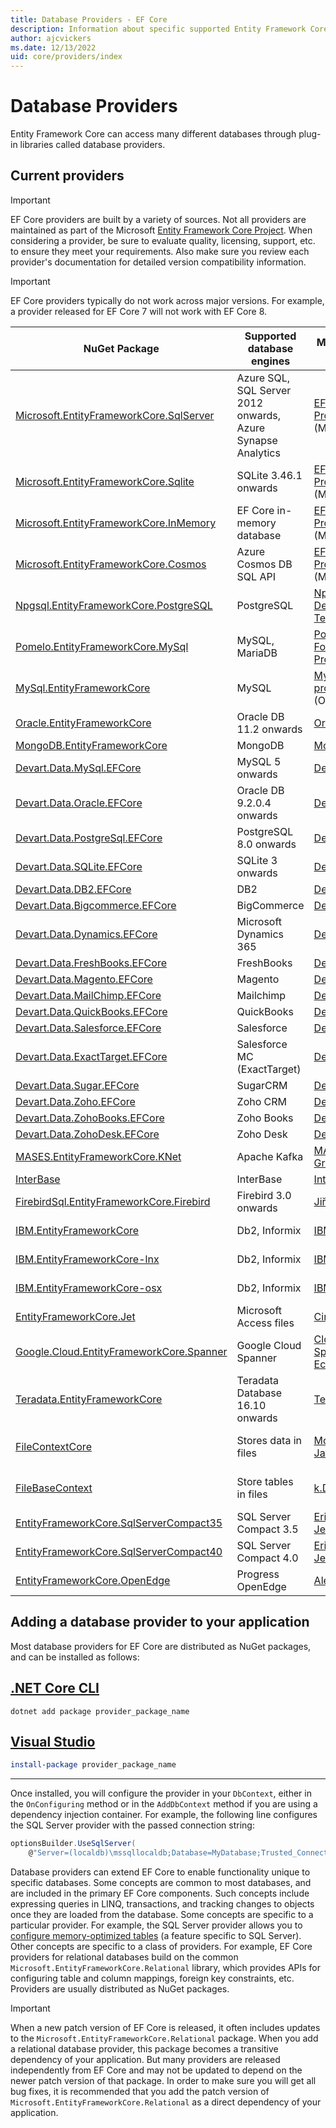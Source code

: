 ```yaml
---
title: Database Providers - EF Core
description: Information about specific supported Entity Framework Core providers and about providers in general
author: ajcvickers
ms.date: 12/13/2022
uid: core/providers/index
---
```


# Database Providers

Entity Framework Core can access many different databases through plug-in libraries called database providers.

## Current providers

> [!IMPORTANT]
> EF Core providers are built by a variety of sources. Not all providers are maintained as part of the Microsoft [Entity Framework Core Project](https://github.com/dotnet/efcore). When considering a provider, be sure to evaluate quality, licensing, support, etc. to ensure they meet your requirements. Also make sure you review each provider's documentation for detailed version compatibility information.

> [!IMPORTANT]
> EF Core providers typically do not work across major versions. For example, a provider released for EF Core 7 will not work with EF Core 8.

| NuGet Package                                                                                                        | Supported database engines                                  | Maintainer / Vendor                                                                             | Notes / Requirements                                                            | For EF Core | Useful links                                                                                                                                                                  |
|----------------------------------------------------------------------------------------------------------------------|-------------------------------------------------------------|-------------------------------------------------------------------------------------------------|---------------------------------------------------------------------------------|-------------|-------------------------------------------------------------------------------------------------------------------------------------------------------------------------------|
| [Microsoft.EntityFrameworkCore.SqlServer](https://www.nuget.org/packages/Microsoft.EntityFrameworkCore.SqlServer)    | Azure SQL, SQL Server 2012 onwards, Azure Synapse Analytics | [EF Core Project](https://github.com/dotnet/efcore/) (Microsoft)                                |                                                                                 | 6, 7, 8           | [docs](xref:core/providers/sql-server/index)                                                                                                                            |
| [Microsoft.EntityFrameworkCore.Sqlite](https://www.nuget.org/packages/Microsoft.EntityFrameworkCore.Sqlite)          | SQLite 3.46.1 onwards                                       | [EF Core Project](https://github.com/dotnet/efcore/) (Microsoft)                                |                                                                                 | 6, 7, 8           | [docs](xref:core/providers/sqlite/index)                                                                                                                                |
| [Microsoft.EntityFrameworkCore.InMemory](https://www.nuget.org/packages/Microsoft.EntityFrameworkCore.InMemory)      | EF Core in-memory database                                  | [EF Core Project](https://github.com/dotnet/efcore/) (Microsoft)                                | [Limitations](xref:core/testing/testing-without-the-database#inmemory-provider) | 6, 7, 8           | [docs](xref:core/providers/in-memory/index)                                                                                                                             |
| [Microsoft.EntityFrameworkCore.Cosmos](https://www.nuget.org/packages/Microsoft.EntityFrameworkCore.Cosmos)          | Azure Cosmos DB SQL API                                     | [EF Core Project](https://github.com/dotnet/efcore/) (Microsoft)                                |                                                                                 | 6, 7, 8           | [docs](xref:core/providers/cosmos/index)                                                                                                                                |
| [Npgsql.EntityFrameworkCore.PostgreSQL](https://www.nuget.org/packages/Npgsql.EntityFrameworkCore.PostgreSQL)        | PostgreSQL                                                  | [Npgsql Development Team](https://github.com/npgsql)                                            |                                                                                 | 6, 7, 8           | [docs](https://www.npgsql.org/efcore/index.html)                                                                                                                        |
| [Pomelo.EntityFrameworkCore.MySql](https://www.nuget.org/packages/Pomelo.EntityFrameworkCore.MySql)                  | MySQL, MariaDB                                              | [Pomelo Foundation Project](https://github.com/PomeloFoundation)                                |                                                                                 | 6, 7, 8           | [readme](https://github.com/PomeloFoundation/Pomelo.EntityFrameworkCore.MySql/blob/master/README.md)                                                                    |
| [MySql.EntityFrameworkCore](https://www.nuget.org/packages/MySql.EntityFrameworkCore)                                | MySQL                                                       | [MySQL project](https://dev.mysql.com) (Oracle)                                                 |                                                                                 | 6, 7              | [docs](https://dev.mysql.com/doc/connector-net/en/connector-net-entityframework-core.html)                                                                              |
| [Oracle.EntityFrameworkCore](https://www.nuget.org/packages/Oracle.EntityFrameworkCore/)                             | Oracle DB 11.2 onwards                                      | [Oracle](https://www.oracle.com/technetwork/topics/dotnet/)                                     |                                                                                 | 6, 7              | [website](https://www.oracle.com/technetwork/topics/dotnet/)                                                                                                            |
| [MongoDB.EntityFrameworkCore](https://www.nuget.org/packages/MongoDB.EntityFrameworkCore/)                           | MongoDB                                                     | [MongoDB](https://www.mongodb.com/)                                                             |                                                                                 | 8                 | [docs](https://www.mongodb.com/docs/entity-framework/current/)                                                                                                          |
| [Devart.Data.MySql.EFCore](https://www.nuget.org/packages/Devart.Data.MySql.EFCore/)                                 | MySQL 5 onwards                                             | [DevArt](https://www.devart.com/dotconnect/mysql/)                                              | Paid                                                                            | 6, 7, 8, 9           | [docs](https://docs.devart.com/dotconnect/mysql/GettingStarted.html)                                                                                                    |
| [Devart.Data.Oracle.EFCore](https://www.nuget.org/packages/Devart.Data.Oracle.EFCore/)                               | Oracle DB 9.2.0.4 onwards                                   | [DevArt](https://www.devart.com/dotconnect/oracle/)                                             | Paid                                                                            | 6, 7, 8, 9           | [docs](https://docs.devart.com/dotconnect/oracle/GettingStarted.html)                                                                                                   |
| [Devart.Data.PostgreSql.EFCore](https://www.nuget.org/packages/Devart.Data.PostgreSql.EFCore/)                       | PostgreSQL 8.0 onwards                                      | [DevArt](https://www.devart.com/dotconnect/postgresql/)                                         | Paid                                                                            | 6, 7, 8, 9           | [docs](https://docs.devart.com/dotconnect/postgresql/GettingStarted.html)                                                                                               |
| [Devart.Data.SQLite.EFCore](https://www.nuget.org/packages/Devart.Data.SQLite.EFCore/)                               | SQLite 3 onwards                                            | [DevArt](https://www.devart.com/dotconnect/sqlite/)                                             | Paid                                                                            | 6, 7, 8, 9           | [docs](https://docs.devart.com/dotconnect/sqlite/GettingStarted.html)                                                                                                   |
| [Devart.Data.DB2.EFCore](https://www.nuget.org/packages/Devart.Data.DB2.EFCore)                                      | DB2                                                         | [DevArt](https://www.devart.com/dotconnect/db2/)                                                | Paid                                                                            | 6, 7, 8, 9           | [docs](https://docs.devart.com/dotconnect/db2/GettingStarted.html)                                                                                                      |
| [Devart.Data.Bigcommerce.EFCore](https://www.nuget.org/packages/Devart.Data.Bigcommerce.EFCore)                      | BigCommerce                                                 | [DevArt](https://www.devart.com/dotconnect/bigcommerce/)                                        | Paid                                                                            | 6, 7, 8, 9           | [docs](https://docs.devart.com/dotconnect/bigcommerce/GettingStarted.html)                                                                                              |
| [Devart.Data.Dynamics.EFCore](https://www.nuget.org/packages/Devart.Data.Dynamics.EFCore)                            | Microsoft Dynamics 365                                      | [DevArt](https://www.devart.com/dotconnect/dynamicscrm/)                                        | Paid                                                                            | 6, 7, 8, 9           | [docs](https://docs.devart.com/dotconnect/dynamics/GettingStarted.html)                                                                                                 |
| [Devart.Data.FreshBooks.EFCore](https://www.nuget.org/packages/Devart.Data.FreshBooks.EFCore)                        | FreshBooks                                                  | [DevArt](https://www.devart.com/dotconnect/freshbooks/)                                         | Paid                                                                            | 6, 7, 8, 9           | [docs](https://docs.devart.com/dotconnect/freshbooks/GettingStarted.html)                                                                                               |
| [Devart.Data.Magento.EFCore](https://www.nuget.org/packages/Devart.Data.Magento.EFCore)                              | Magento                                                     | [DevArt](https://www.devart.com/dotconnect/magento/)                                            | Paid                                                                            | 6, 7, 8, 9           | [docs](https://docs.devart.com/dotconnect/magento/GettingStarted.html)                                                                                                  |
| [Devart.Data.MailChimp.EFCore](https://www.nuget.org/packages/Devart.Data.MailChimp.EFCore)                          | Mailchimp                                                   | [DevArt](https://www.devart.com/dotconnect/mailchimp/)                                          | Paid                                                                            | 6, 7, 8, 9           | [docs](https://docs.devart.com/dotconnect/mailchimp/GettingStarted.html)                                                                                                |
| [Devart.Data.QuickBooks.EFCore](https://www.nuget.org/packages/Devart.Data.QuickBooks.EFCore)                        | QuickBooks                                                  | [DevArt](https://www.devart.com/dotconnect/quickbooks/)                                         | Paid                                                                            | 6, 7, 8, 9           | [docs](https://docs.devart.com/dotconnect/quickbooks/GettingStarted.html)                                                                                               |
| [Devart.Data.Salesforce.EFCore](https://www.nuget.org/packages/Devart.Data.Salesforce.EFCore)                        | Salesforce                                                  | [DevArt](https://www.devart.com/dotconnect/salesforce/)                                         | Paid                                                                            | 6, 7, 8, 9           | [docs](https://docs.devart.com/dotconnect/salesforce/GettingStarted.html)                                                                                               |
| [Devart.Data.ExactTarget.EFCore](https://www.nuget.org/packages/Devart.Data.ExactTarget.EFCore)                      | Salesforce MC (ExactTarget)                                 | [DevArt](https://www.devart.com/dotconnect/exacttarget/)                                        | Paid                                                                            | 6, 7, 8, 9           | [docs](https://docs.devart.com/dotconnect/salesforcemc/GettingStarted.html)                                                                                             |
| [Devart.Data.Sugar.EFCore](https://www.nuget.org/packages/Devart.Data.Sugar.EFCore)                                  | SugarCRM                                                    | [DevArt](https://www.devart.com/dotconnect/sugarcrm/)                                           | Paid                                                                            | 6, 7, 8, 9           | [docs](https://docs.devart.com/dotconnect/sugarcrm/GettingStarted.html)                                                                                                 |
| [Devart.Data.Zoho.EFCore](https://www.nuget.org/packages/Devart.Data.Zoho.EFCore)                                    | Zoho CRM                                                    | [DevArt](https://www.devart.com/dotconnect/zohocrm/)                                            | Paid                                                                            | 6, 7, 8, 9           | [docs](https://docs.devart.com/dotconnect/zohocrm/GettingStarted.html)                                                                                                  |
| [Devart.Data.ZohoBooks.EFCore](https://www.nuget.org/packages/Devart.Data.ZohoBooks.EFCore)                                    | Zoho Books                                                    | [DevArt](https://www.devart.com/dotconnect/zohobooks/)                                            | Paid                                                                            | 6, 7, 8, 9           | [docs](https://docs.devart.com/dotconnect/zohobooks/GettingStarted.html)                                                                                                  |
| [Devart.Data.ZohoDesk.EFCore](https://www.nuget.org/packages/Devart.Data.ZohoDesk.EFCore)                                    | Zoho Desk                                                    | [DevArt](https://www.devart.com/dotconnect/zohodesk/)                                            | Paid                                                                            | 6, 7, 8, 9           | [docs](https://docs.devart.com/dotconnect/zohodesk/GettingStarted.html)                                                                                                  |
| [MASES.EntityFrameworkCore.KNet](https://www.nuget.org/packages/MASES.EntityFrameworkCore.KNet/)                     | Apache Kafka                                                | [MASES Group](https://masesgroup.com)                                                           | Trial, Subscription                                                             | 6, 7, 8           | [docs](https://kefcore.masesgroup.com/)                                                                                                                                 |
| [InterBase](https://www.nuget.org/packages/InterBaseSql.EntityFrameworkCore.InterBase/)                              | InterBase                                                   | [InterBase](https://interbase.com/)                                                             |                                                                                 | 6                 | [docs](https://docwiki.embarcadero.com/InterBase/2020/en/Entity_Framework)                                                                                              |
| [FirebirdSql.EntityFrameworkCore.Firebird](https://www.nuget.org/packages/FirebirdSql.EntityFrameworkCore.Firebird/) | Firebird 3.0 onwards                                        | [Jiří Činčura](https://github.com/cincuranet)                                                   |                                                                                 | 8                 | [docs](https://github.com/FirebirdSQL/NETProvider/blob/master/docs/entity-framework-core.md)                                                                            |
| [IBM.EntityFrameworkCore](https://www.nuget.org/packages/IBM.EntityFrameworkCore)                                    | Db2, Informix                                               | [IBM](https://ibm.com)                                                                          | Paid, Windows                                                                   | 6                 | [getting started](https://community.ibm.com/community/user/hybriddatamanagement/blogs/michelle-betbadal1/2020/04/29/getting-started-with-ibm-net-provider-for-net-core) |
| [IBM.EntityFrameworkCore-lnx](https://www.nuget.org/packages/IBM.EntityFrameworkCore-lnx)                            | Db2, Informix                                               | [IBM](https://ibm.com)                                                                          | Paid, Linux                                                                     | 6                 | [getting started](https://community.ibm.com/community/user/hybriddatamanagement/blogs/michelle-betbadal1/2020/04/29/getting-started-with-ibm-net-provider-for-net-core) |
| [IBM.EntityFrameworkCore-osx](https://www.nuget.org/packages/IBM.EntityFrameworkCore-osx)                            | Db2, Informix                                               | [IBM](https://ibm.com)                                                                          | Paid, macOS                                                                     | 6                 | [getting started](https://community.ibm.com/community/user/hybriddatamanagement/blogs/michelle-betbadal1/2020/04/29/getting-started-with-ibm-net-provider-for-net-core) |
| [EntityFrameworkCore.Jet](https://www.nuget.org/packages/EntityFrameworkCore.Jet/)                                   | Microsoft Access files                                      | [CirrusRedOrg](https://github.com/CirrusRedOrg)                                                 | Windows                                                                         | 6, 7, 8 (Preview) | [readme](https://github.com/CirrusRedOrg/EntityFrameworkCore.Jet/blob/master/docs/README.md)                                                                            |
| [Google.Cloud.EntityFrameworkCore.Spanner](https://www.nuget.org/packages/Google.Cloud.EntityFrameworkCore.Spanner)  | Google Cloud Spanner                                        | [Cloud Spanner Ecosystem](https://github.com/cloudspannerecosystem)                             | Currently in preview                                                            | 6                 | [tutorial](https://medium.com/google-cloud/google-cloud-spanner-with-entity-framework-core-2ddd16d2b252)                                                                |
| [Teradata.EntityFrameworkCore](https://www.nuget.org/packages/Teradata.EntityFrameworkCore/)                         | Teradata Database 16.10 onwards                             | [Teradata](https://downloads.teradata.com/download/connectivity/net-data-provider-for-teradata) |                                                                                 | 3                 | [website](https://www.nuget.org/packages/Teradata.EntityFrameworkCore/)                                                                                                 |
| [FileContextCore](https://www.nuget.org/packages/FileContextCore/)                                                   | Stores data in files                                        | [Morris Janatzek](https://github.com/morrisjdev)                                                | For development purposes                                                        | 3                 | [readme](https://github.com/morrisjdev/FileContextCore/blob/master/README.md)                                                                                           |
| [FileBaseContext](https://www.nuget.org/packages/FileBaseContext/)                                                   | Store tables in files                                       | [k.D.g](https://github.com/dualbios)                                                            | For development purposes                                                        | 7, 8              | [readme](https://github.com/dualbios/FileBaseContext/blob/main/README.md)                                                                                               |
| [EntityFrameworkCore.SqlServerCompact35](https://www.nuget.org/packages/EntityFrameworkCore.SqlServerCompact35)      | SQL Server Compact 3.5                                      | [Erik Ejlskov Jensen](https://github.com/ErikEJ/)                                               | .NET Framework                                                                  | 2                 | [wiki](https://github.com/ErikEJ/EntityFramework.SqlServerCompact/wiki/Using-EF-Core-with-SQL-Server-Compact-in-Traditional-.NET-Applications)                          |
| [EntityFrameworkCore.SqlServerCompact40](https://www.nuget.org/packages/EntityFrameworkCore.SqlServerCompact40)      | SQL Server Compact 4.0                                      | [Erik Ejlskov Jensen](https://github.com/ErikEJ/)                                               | .NET Framework                                                                  | 2                 | [wiki](https://github.com/ErikEJ/EntityFramework.SqlServerCompact/wiki/Using-EF-Core-with-SQL-Server-Compact-in-Traditional-.NET-Applications)                          |
| [EntityFrameworkCore.OpenEdge](https://www.nuget.org/packages/EntityFrameworkCore.OpenEdge/)                         | Progress OpenEdge                                           | [Alex Wiese](https://github.com/alexwiese)                                                      |                                                                                 | 2                 | [readme](https://github.com/alexwiese/EntityFrameworkCore.OpenEdge/blob/master/README.md)                                                                               |

## Adding a database provider to your application

Most database providers for EF Core are distributed as NuGet packages, and can be installed as follows:

## [.NET Core CLI](#tab/dotnet-core-cli)

```dotnetcli
dotnet add package provider_package_name
```

## [Visual Studio](#tab/vs)

```powershell
install-package provider_package_name
```

***

Once installed, you will configure the provider in your `DbContext`, either in the `OnConfiguring` method or in the `AddDbContext` method if you are using a dependency injection container.
For example, the following line configures the SQL Server provider with the passed connection string:

```csharp
optionsBuilder.UseSqlServer(
    @"Server=(localdb)\mssqllocaldb;Database=MyDatabase;Trusted_Connection=True;");
```

Database providers can extend EF Core to enable functionality unique to specific databases. Some concepts are common to most databases, and are included in the primary EF Core components. Such concepts include expressing queries in LINQ, transactions, and tracking changes to objects once they are loaded from the database.
Some concepts are specific to a particular provider. For example, the SQL Server provider allows you to [configure memory-optimized tables](xref:core/providers/sql-server/memory-optimized-tables) (a feature specific to SQL Server). Other concepts are specific to a class of providers.
For example, EF Core providers for relational databases build on the common `Microsoft.EntityFrameworkCore.Relational` library, which provides APIs for configuring table and column mappings, foreign key constraints, etc. Providers are usually distributed as NuGet packages.

> [!IMPORTANT]
> When a new patch version of EF Core is released, it often includes updates to the `Microsoft.EntityFrameworkCore.Relational` package.
> When you add a relational database provider, this package becomes a transitive dependency of your application.
> But many providers are released independently from EF Core and may not be updated to depend on the newer patch version of that package.
> In order to make sure you will get all bug fixes, it is recommended that you add the patch version of `Microsoft.EntityFrameworkCore.Relational` as a direct dependency of your application.

